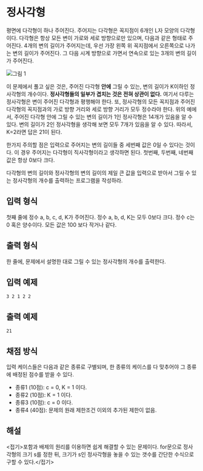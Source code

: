 # 정사각형

평면에 다각형이 하나 주어진다. 주어지는 다각형은 꼭지점이 6개인 L자 모양의 다각형이다. 다각형은 항상 모든 변이 가로와 세로 방향으로만 있으며, 다음과 같은 형태로 주어진다. 4개의 변의 길이가 주어지는데, 우선 가장 왼쪽 위 꼭지점에서 오른쪽으로 나가는 변의 길이가 주어진다. 그 다음 시계 방향으로 가면서 연속으로 있는 3개의 변의 길이가 주어진다.

![그림 1](images/1508726001567_pic1.png)

이 문제에서 풀고 싶은 것은, 주어진 다각형 **안에** 그릴 수 있는, 변의 길이가 K이하인 정사각형의 개수이다. **정사각형들의 일부가 겹치는 것은 전혀 상관이 없다.** 여기서 다루는 정사각형은 변이 주어진 다각형과 평행해야 한다. 또, 정사각형의 모든 꼭지점과 주어진 다각형의 꼭지점과의 가로 방향 거리와 세로 방향 거리가 모두 정수라야 한다. 위의 예에서, 주어진 다각형 안에 그릴 수 있는 변의 길이가 1인 정사각형은 14개가 있음을 알 수 있다. 변의 길이가 2인 정사각형을 생각해 보면 모두 7개가 있음을 알 수 있다. 따라서, K=2라면 답은 21이 된다.

한가지 주의할 점은 입력으로 주어지는 변의 길이들 중 세번째 값은 0일 수 있다는 것이다. 이 경우 주어지는 다각형이 직사각형이라고 생각하면 된다. 첫번째, 두번째, 네번째 값은 항상 0보다 크다.

다각형의 변의 길이와 정사각형의 변의 길이의 제일 큰 값을 입력으로 받아서 그릴 수 있는 정사각형의 개수를 출력하는 프로그램을 작성하라.

## 입력 형식

첫째 줄에 정수 a, b, c, d, K가 주어진다. 정수 a, b, d, K는 모두 0보다 크다. 정수 c는 0 혹은 양수이다. 모든 값은 100 보다 작거나 같다.

## 출력 형식

한 줄에, 문제에서 설명한 대로 그릴 수 있는 정사각형의 개수를 출력한다.

## 입력 예제

```
3 2 1 2 2
```

## 출력 예제

```
21
```

## 채점 방식

입력 케이스들은 다음과 같은 종류로 구별되며, 한 종류의 케이스를 다 맞추어야 그 종류에 배정된 점수를 받을 수 있다.

* 종류1 (10점): c = 0, K = 1 이다.
* 종류2 (10점): K = 1 이다.
* 종류3 (10점): c = 0 이다.
* 종류4 (40점): 문제의 원래 제한조건 이외의 추가된 제한이 없음.

## 해설

<접기>포함과 배제의 원리를 이용하면 쉽게 해결할 수 있는 문제이다. for문으로 정사각형의 크기 s를 정한 뒤, 크기가 s인 정사각형을 놓을 수 있는 갯수를 간단한 수식으로 구할 수 있다.</접기>

